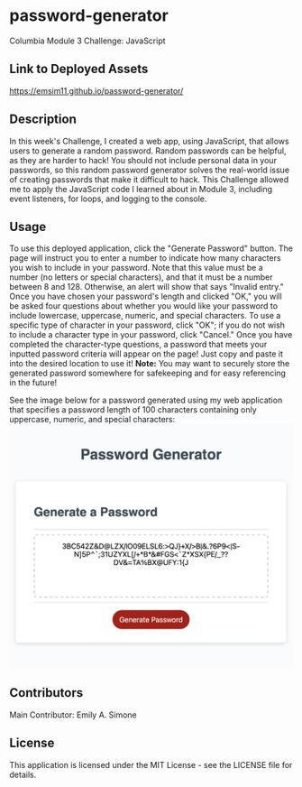 # password-generator
Columbia Module 3 Challenge: JavaScript

## Link to Deployed Assets
https://emsim11.github.io/password-generator/

## Description
In this week's Challenge, I created a web app, using JavaScript, that allows users to generate a random password. Random passwords can be helpful, as they are harder to hack! You should not include personal data in your passwords, so this random password generator solves the real-world issue of creating passwords that make it difficult to hack. This Challenge allowed me to apply the JavaScript code I learned about in Module 3, including event listeners, for loops, and logging to the console.

## Usage
To use this deployed application, click the "Generate Password" button. The page will instruct you to enter a number to indicate how many characters you wish to include in your password. Note that this value must be a number (no letters or special characters), and that it must be a number between 8 and 128. Otherwise, an alert will show that says "Invalid entry." Once you have chosen your password's length and clicked "OK," you will be asked four questions about whether you would like your password to include lowercase, uppercase, numeric, and special characters. To use a specific type of character in your password, click "OK"; if you do not wish to include a character type in your password, click "Cancel." Once you have completed the character-type questions, a password that meets your inputted password criteria will appear on the page! Just copy and paste it into the desired location to use it! **Note:** You may want to securely store the generated password somewhere for safekeeping and for easy referencing in the future!

See the image below for a password generated using my web application that specifies a password length of 100 characters containing only uppercase, numeric, and special characters:
![Password Generator Web Application Screenshot](/Assets/password-generator-screenshot.png)

## Contributors
Main Contributor: Emily A. Simone

## License
This application is licensed under the MIT License - see the LICENSE file for details.
